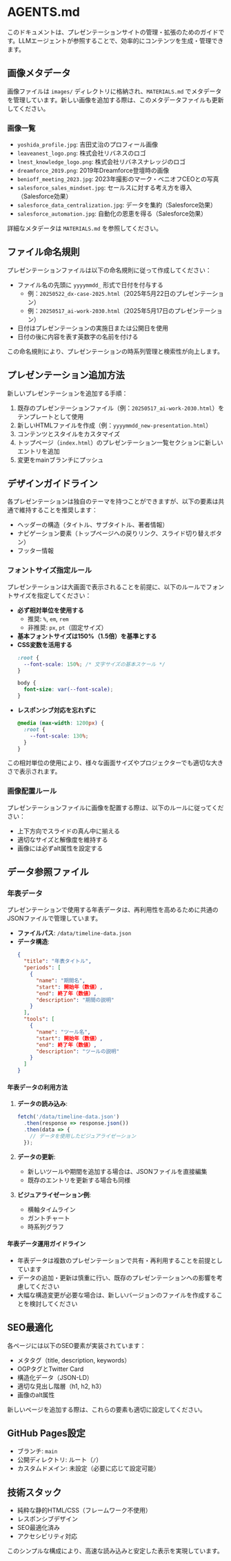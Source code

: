 # AGENTS.md

このドキュメントは、プレゼンテーションサイトの管理・拡張のためのガイドです。LLMエージェントが参照することで、効率的にコンテンツを生成・管理できます。

## 画像メタデータ

画像ファイルは `images/` ディレクトリに格納され、`MATERIALS.md` でメタデータを管理しています。新しい画像を追加する際は、このメタデータファイルも更新してください。

### 画像一覧

- `yoshida_profile.jpg`: 吉田丈治のプロフィール画像
- `leaveanest_logo.png`: 株式会社リバネスのロゴ
- `lnest_knowledge_logo.png`: 株式会社リバネスナレッジのロゴ
- `dreamforce_2019.png`: 2019年Dreamforce登壇時の画像
- `benioff_meeting_2023.jpg`: 2023年撮影のマーク・ベニオフCEOとの写真
- `salesforce_sales_mindset.jpg`: セールスに対する考え方を導入（Salesforce効果）
- `salesforce_data_centralization.jpg`: データを集約（Salesforce効果）
- `salesforce_automation.jpg`: 自動化の恩恵を得る（Salesforce効果）

詳細なメタデータは `MATERIALS.md` を参照してください。

## ファイル命名規則

プレゼンテーションファイルは以下の命名規則に従って作成してください：

- ファイル名の先頭に `yyyymmdd_` 形式で日付を付与する
  - 例：`20250522_dx-case-2025.html`（2025年5月22日のプレゼンテーション）
  - 例：`20250517_ai-work-2030.html`（2025年5月17日のプレゼンテーション）
- 日付はプレゼンテーションの実施日または公開日を使用
- 日付の後に内容を表す英数字の名前を付ける

この命名規則により、プレゼンテーションの時系列管理と検索性が向上します。

## プレゼンテーション追加方法

新しいプレゼンテーションを追加する手順：

1. 既存のプレゼンテーションファイル（例：`20250517_ai-work-2030.html`）をテンプレートとして使用
2. 新しいHTMLファイルを作成（例：`yyyymmdd_new-presentation.html`）
3. コンテンツとスタイルをカスタマイズ
4. トップページ（`index.html`）のプレゼンテーション一覧セクションに新しいエントリを追加
5. 変更をmainブランチにプッシュ

## デザインガイドライン

各プレゼンテーションは独自のテーマを持つことができますが、以下の要素は共通で維持することを推奨します：

- ヘッダーの構造（タイトル、サブタイトル、著者情報）
- ナビゲーション要素（トップページへの戻りリンク、スライド切り替えボタン）
- フッター情報

### フォントサイズ指定ルール

プレゼンテーションは大画面で表示されることを前提に、以下のルールでフォントサイズを指定してください：

- **必ず相対単位を使用する**
  - 推奨: `%`, `em`, `rem`
  - 非推奨: `px`, `pt`（固定サイズ）
- **基本フォントサイズは150%（1.5倍）を基準とする**
- **CSS変数を活用する**
  ```css
  :root {
    --font-scale: 150%; /* 文字サイズの基本スケール */
  }
  
  body {
    font-size: var(--font-scale);
  }
  ```
- **レスポンシブ対応を忘れずに**
  ```css
  @media (max-width: 1200px) {
    :root {
      --font-scale: 130%;
    }
  }
  ```

この相対単位の使用により、様々な画面サイズやプロジェクターでも適切な大きさで表示されます。

### 画像配置ルール

プレゼンテーションファイルに画像を配置する際は、以下のルールに従ってください：

- 上下方向でスライドの真ん中に揃える
- 適切なサイズと解像度を維持する
- 画像には必ずalt属性を設定する

## データ参照ファイル

### 年表データ

プレゼンテーションで使用する年表データは、再利用性を高めるために共通のJSONファイルで管理しています。

- **ファイルパス**: `/data/timeline-data.json`
- **データ構造**:
  ```json
  {
    "title": "年表タイトル",
    "periods": [
      {
        "name": "期間名",
        "start": 開始年（数値）,
        "end": 終了年（数値）,
        "description": "期間の説明"
      }
    ],
    "tools": [
      {
        "name": "ツール名",
        "start": 開始年（数値）,
        "end": 終了年（数値）,
        "description": "ツールの説明"
      }
    ]
  }
  ```

#### 年表データの利用方法

1. **データの読み込み**:
   ```javascript
   fetch('/data/timeline-data.json')
     .then(response => response.json())
     .then(data => {
       // データを使用したビジュアライゼーション
     });
   ```

2. **データの更新**:
   - 新しいツールや期間を追加する場合は、JSONファイルを直接編集
   - 既存のエントリを更新する場合も同様

3. **ビジュアライゼーション例**:
   - 横軸タイムライン
   - ガントチャート
   - 時系列グラフ

#### 年表データ運用ガイドライン

- 年表データは複数のプレゼンテーションで共有・再利用することを前提としています
- データの追加・更新は慎重に行い、既存のプレゼンテーションへの影響を考慮してください
- 大幅な構造変更が必要な場合は、新しいバージョンのファイルを作成することを検討してください

## SEO最適化

各ページには以下のSEO要素が実装されています：

- メタタグ（title, description, keywords）
- OGPタグとTwitter Card
- 構造化データ（JSON-LD）
- 適切な見出し階層（h1, h2, h3）
- 画像のalt属性

新しいページを追加する際は、これらの要素も適切に設定してください。

## GitHub Pages設定

- ブランチ: `main`
- 公開ディレクトリ: ルート（`/`）
- カスタムドメイン: 未設定（必要に応じて設定可能）

## 技術スタック

- 純粋な静的HTML/CSS（フレームワーク不使用）
- レスポンシブデザイン
- SEO最適化済み
- アクセシビリティ対応

このシンプルな構成により、高速な読み込みと安定した表示を実現しています。
